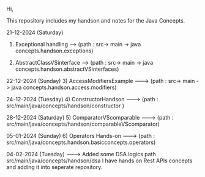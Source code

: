Hi,

This repository includes my handson and notes for the Java Concepts.

21-12-2024 (Saturday)
1) Exceptional handling     --> (path : src-> main -> java concepts.handson.exceptions)
 
2) AbstractClassVSinterface --> (path : src-> main -> java concepts.handson.abstractVSinterfaces)

22-12-2024 (Sunday)
3) AccessModifiersExample  ---> (path : src-> main -> java concepts.handson.access.modifiers)

24-12-2024 (Tuesday) 
4) ConstructorHandson      ---> (path : src/main/java/concepts/handson/constructor )

28-12-2024 (Saturday)
5) ComparatorVScomparable   ---> (path : src/main/java/concepts/handson/comparableVScomparator)

05-01-2024 (Sunday)
6) Operators Hands-on       ---> (path : src/main/java/concepts.handson.basicconcepts.operators)

04-02-2024 (Tuesday)        ---> Added some DSA logics path src/main/java/concepts/handson/dsa
I have hands on Rest APIs concepts and adding it into seperate repository. 
